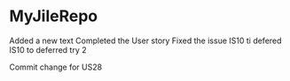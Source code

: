 # MyJileRepo

Added a new text
Completed the User story 
Fixed the issue
IS10 ti defered
IS10 to deferred try 2

Commit change for US28

